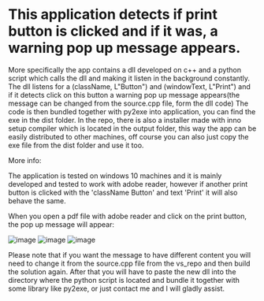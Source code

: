 # This application detects if print button is clicked and if it was, a warning pop up message appears.
More specifically the app contains a dll developed on c++ and a python script which calls the dll and making it listen in the background constantly.
The dll listens for a (className, L"Button") and (windowText, L"Print") and if it detects click on this button a warning pop up message appears(the message can be changed from the source.cpp file, form the dll code)
The code is then bundled together with py2exe into application, you can find the exe in the dist folder.
In the repo, there is also a installer made with inno setup compiler which is located in the output folder, this way the app can be easily distributed to other machines, off course you can also just copy the exe file from the dist folder and use it too.


More info:

The application is tested on windows 10 machines and it is mainly developed and tested to work with adobe reader, however if another print button is clicked with the 'className Button' and text 'Print' it will also behave the same.

When you open a pdf file with adobe reader and click on the print button, the pop up message will appear:


![image](https://user-images.githubusercontent.com/71971762/215797500-7275e3de-37cb-476c-9176-5335b083c0d2.png)
![image](https://user-images.githubusercontent.com/71971762/215797602-2411a95e-70d6-4d1e-957c-4f730383e20a.png)
![image](https://user-images.githubusercontent.com/71971762/215797747-8223fba7-63f2-45c2-a46a-25ed62633425.png)

Please note that if you want the message to have different content you will need to change it from the source.cpp file from the vs_repo and then build the solution again.
After that you will have to paste the new dll into the directory where the python script is located and bundle it together with some library like py2exe, or just contact me and I will gladly assist.


